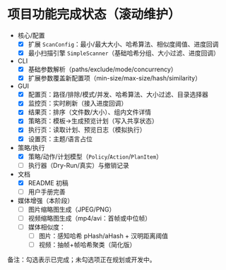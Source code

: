 # 项目功能完成状态（滚动维护）

- 核心/配置
  - [x] 扩展 `ScanConfig`：最小/最大大小、哈希算法、相似度阈值、进度回调
  - [x] 最小扫描引擎 `SimpleScanner`（基础哈希分组、大小过滤、进度回调）
- CLI
  - [x] 基础参数解析（paths/exclude/mode/concurrency）
  - [x] 扩展参数覆盖新配置项（min-size/max-size/hash/similarity）
- GUI
  - [x] 配置页：路径/排除/模式/并发、哈希算法、大小过滤、目录选择器
  - [x] 监控页：实时刷新（接入进度回调）
  - [x] 结果页：排序（文件数/大小）、组内文件详情
  - [x] 策略页：模板→生成预览计划（写入共享状态）
  - [x] 执行页：读取计划、预览日志（模拟执行）
  - [x] 设置页：主题/语言占位
- 策略/执行
  - [x] 策略/动作/计划模型（`Policy`/`Action`/`PlanItem`）
  - [ ] 执行器（Dry-Run/真实）与撤销记录
- 文档
  - [x] README 初稿
  - [ ] 用户手册完善
- 媒体增强（本阶段）
  - [ ] 图片缩略图生成（JPEG/PNG）
  - [ ] 视频缩略图生成（mp4/avi：首帧或中位帧）
  - [ ] 媒体相似度：
    - [ ] 图片：感知哈希 pHash/aHash + 汉明距离阈值
    - [ ] 视频：抽帧+帧哈希聚类（简化版）

备注：勾选表示已完成；未勾选项正在规划或开发中。
